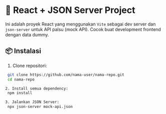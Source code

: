 # 🚀 React + JSON Server Project

Ini adalah proyek React yang menggunakan `Vite` sebagai dev server dan `json-server` untuk API palsu (mock API). Cocok buat development frontend dengan data dummy.

## 📦 Instalasi

1. Clone repositori:
 ```bash
  git clone https://github.com/nama-user/nama-repo.git
  cd nama-repo

2. Install semua dependency:
  npm install

3. Jalankan JSON Server:
  npx json-server mock-api.json